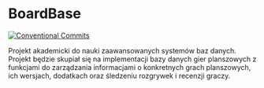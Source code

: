 # BoardBase

[![Conventional Commits](https://github.com/christopher-dabrowski/BoardBase/actions/workflows/conventional-commits.yaml/badge.svg?branch=main)](https://github.com/christopher-dabrowski/BoardBase/actions/workflows/conventional-commits.yaml)

Projekt akademicki do nauki zaawansowanych systemów baz danych.
Projekt będzie skupiał się na implementacji bazy danych gier planszowych z funkcjami do zarządzania informacjami o konkretnych grach planszowych, ich wersjach, dodatkach oraz śledzeniu rozgrywek i recenzji graczy.
